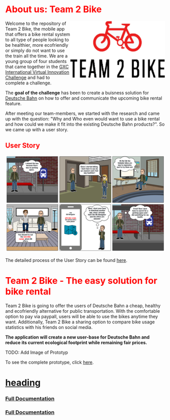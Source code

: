 <h1 style="color:red">About us: Team 2 Bike</h1>

<img align="right" src="images/logo2.png" width="300" height="180">

Welcome to the repository of Team 2 Bike, the mobile app that offers a bike rental system to all type of people looking to be healthier, more ecofriendly or simply do not want to use the train all the time. We are a young group of four students that came together in the [GXC International Virtual Innovation Challenge](https://www.hm.edu/en/international/projects_1/gxc/gxc_virtual_innovation_challenge.en.html) and had to complete a challenge. 

The **goal of the challenge** has been to create a buisness solution for [Deutsche Bahn](https://www.bahn.de/) on how to offer and communicate the upcoming bike rental feature.

After meeting our team-members, we started with the research and came up with the question: "Why and Who even would want to use a bike rental and how could we make it fit into the existing Deutsche Bahn products?". So we came up with a user story.


<h2 style="color:red">User Story</h2>

![](images/storyboard-rework.PNG)

The detailed process of the User Story can be found [here](https://github.com/gxc-challenge-winter21/gxc-team-2/wiki/Userstory).


<h1 style="color:red">Team 2 Bike - The easy solution for bike rental</h1>

Team 2 Bike is going to offer the users of Deutsche Bahn a cheap, healthy and ecofriendly alternative for public transportation. With the comfortable option to pay via paypall, users will be able to use the bikes anytime they want. Additionally, Team 2 Bike a sharing option to compare bike usage statistics with his friends on social media.   

**The application will create a new user-base for Deutsche Bahn and reduce its current ecological footprint while remaining fair prices.**

TODO: Add Image of Prototyp

To see the complete prototype, click [here](https://www.google.de).
<h1><a href="#">heading</a></h1>
<h3 style="color:red"><a href="https://github.com/gxc-challenge-winter21/gxc-team-2/wiki">Full Documentation</a></h3>

### [Full Documentation](https://github.com/gxc-challenge-winter21/gxc-team-2/wiki)
